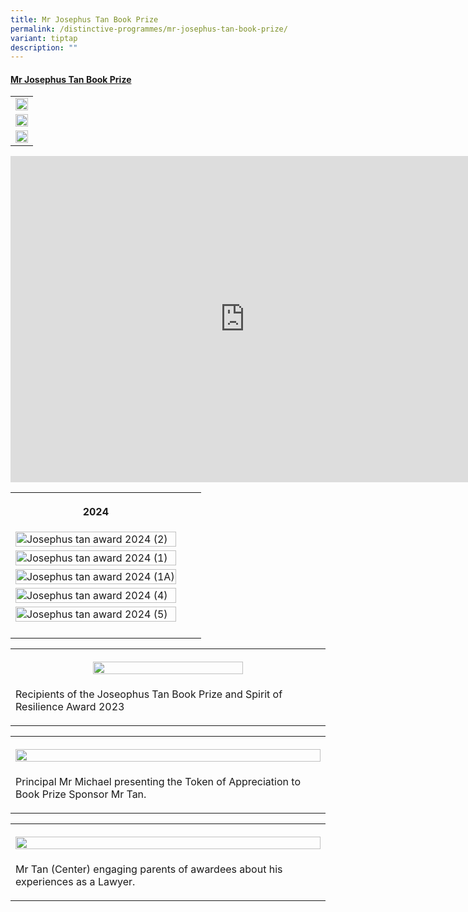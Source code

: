 ```yaml
---
title: Mr Josephus Tan Book Prize
permalink: /distinctive-programmes/mr-josephus-tan-book-prize/
variant: tiptap
description: ""
---
```

<h4><strong><u>Mr Josephus Tan Book Prize</u></strong></h4>
<table style="minWidth: 25px">
<colgroup>
<col>
</colgroup>
<tbody>
<tr>
<td rowspan="1" colspan="1">
<div class="isomer-image-wrapper">
<img style="width: 100%;" height="auto" width="100%" src="/images/josephus 1.JPG">
</div>
</td>
</tr>
<tr>
<td rowspan="1" colspan="1">
<div class="isomer-image-wrapper">
<img style="width: 100%;" height="auto" width="100%" src="/images/josephus 2.JPG">
</div>
</td>
</tr>
<tr>
<td rowspan="1" colspan="1">
<div class="isomer-image-wrapper">
<img style="width: 100%;" height="auto" width="100%" src="/images/josephus 4.jpg">
</div>
</td>
</tr>
</tbody>
</table>
<div class="iframe-wrapper">
<iframe height="522" width="750" allowfullscreen="true" frameborder="0" src="https://www.youtube.com/embed/2a3G_gHxSs0?si=7sbSwZEELQTKdHiF"></iframe>
</div>
<table style="minWidth: 75px">
<colgroup>
<col>
<col>
<col>
</colgroup>
<tbody>
<tr>
<th rowspan="1" colspan="1">
<p>2024</p>
</th>
<th rowspan="1" colspan="1">
<p></p>
</th>
<th rowspan="1" colspan="1">
<p></p>
</th>
</tr>
<tr>
<td rowspan="1" colspan="1">
<div class="isomer-image-wrapper">
<img style="width: 100%" height="auto" width="100%" alt="Josephus tan award 2024 (2)" src="/images/Distinctive Programmes/Josephus_tan_award_2024__2_.jpg">
</div>
</td>
<td rowspan="1" colspan="1">
<p></p>
</td>
<td rowspan="1" colspan="1">
<p></p>
</td>
</tr>
<tr>
<td rowspan="1" colspan="1">
<div class="isomer-image-wrapper">
<img style="width: 100%" height="auto" width="100%" alt="Josephus tan award 2024 (1)" src="/images/Distinctive Programmes/Josephus_tan_award_2024__3_.jpg">
</div>
</td>
<td rowspan="1" colspan="1">
<p></p>
</td>
<td rowspan="1" colspan="1">
<p></p>
</td>
</tr>
<tr>
<td rowspan="1" colspan="1">
<div class="isomer-image-wrapper">
<img style="width: 100%" height="auto" width="100%" alt="Josephus tan award 2024 (1A)" src="/images/Distinctive Programmes/Josephus_tan_award_2024__1A_.jpg">
</div>
</td>
<td rowspan="1" colspan="1">
<p></p>
</td>
<td rowspan="1" colspan="1">
<p></p>
</td>
</tr>
<tr>
<td rowspan="1" colspan="1">
<div class="isomer-image-wrapper">
<img style="width: 100%" height="auto" width="100%" alt="Josephus tan award 2024 (4)" src="/images/Distinctive Programmes/Josephus_tan_award_2024__4_.jpg">
</div>
</td>
<td rowspan="1" colspan="1">
<p></p>
</td>
<td rowspan="1" colspan="1">
<p></p>
</td>
</tr>
<tr>
<td rowspan="1" colspan="1">
<div class="isomer-image-wrapper">
<img style="width: 100%" height="auto" width="100%" alt="Josephus tan award 2024 (5)" src="/images/Distinctive Programmes/Josephus_tan_award_2024__5_.jpg">
</div>
</td>
<td rowspan="1" colspan="1">
<p></p>
</td>
<td rowspan="1" colspan="1">
<p></p>
</td>
</tr>
<tr>
<td rowspan="1" colspan="1">
<p></p>
</td>
<td rowspan="1" colspan="1">
<p></p>
</td>
<td rowspan="1" colspan="1">
<p></p>
</td>
</tr>
</tbody>
</table>
<table style="minWidth: 25px">
<colgroup>
<col>
</colgroup>
<tbody>
<tr>
<th rowspan="1" colspan="1">
<p></p>
<div class="isomer-image-wrapper">
<img style="width: 70%;" height="auto" width="100%" alt="" src="/images/Distinctive Programmes/mrjt_bkprz_2024_1.jpg">
</div>
</th>
</tr>
<tr>
<td rowspan="1" colspan="1">
<p>Recipients of the Joseophus Tan Book Prize and Spirit of Resilience Award
2023</p>
</td>
</tr>
</tbody>
</table>
<table style="minWidth: 25px">
<colgroup>
<col>
</colgroup>
<tbody>
<tr>
<th rowspan="1" colspan="1">
<p></p>
<div class="isomer-image-wrapper">
<img style="width: 100%" height="auto" width="100%" alt="" src="/images/Distinctive Programmes/mrjt_bkprz_2024_2.jpg">
</div>
</th>
</tr>
<tr>
<td rowspan="1" colspan="1">
<p>Principal Mr Michael presenting the Token of Appreciation to Book Prize
Sponsor Mr Tan.</p>
</td>
</tr>
</tbody>
</table>
<table style="minWidth: 25px">
<colgroup>
<col>
</colgroup>
<tbody>
<tr>
<th rowspan="1" colspan="1">
<p></p>
<div class="isomer-image-wrapper">
<img style="width: 100%" height="auto" width="100%" alt="" src="/images/Distinctive Programmes/mrjt_bkprz_2024_3.jpg">
</div>
</th>
</tr>
<tr>
<td rowspan="1" colspan="1">
<p>Mr Tan (Center) engaging parents of awardees about his experiences as
a Lawyer.</p>
</td>
</tr>
</tbody>
</table>
<p></p>